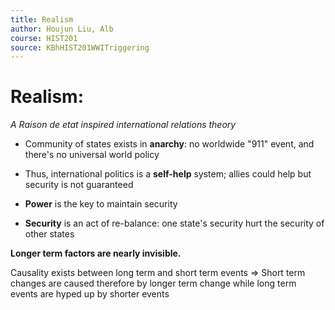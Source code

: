 ```yaml
---
title: Realism
author: Houjun Liu, Alb
course: HIST201
source: KBhHIST201WWITriggering
---
```


# Realism:
_A Raison de etat inspired international relations theory_

- Community of states exists in **anarchy**: no worldwide "911" event, and there's no universal world policy
- Thus, international politics is a **self-help** system; allies could help but security is not guaranteed

- **Power** is the key to maintain security
- **Security** is an act of re-balance: one state's security hurt the security of other states

**Longer term factors are nearly invisible.**

Causality exists between long term and short term events => Short term changes are caused therefore by longer term change while long term events are hyped up by shorter events
